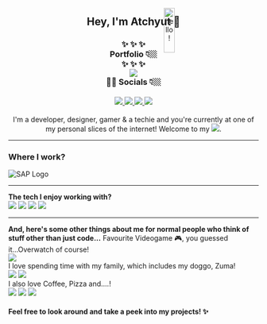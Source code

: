 <p align="center">
<a href="#"><img src="https://media.giphy.com/media/bcKmIWkUMCjVm/giphy.gif" width="15%" height="15%" style="position:absolute" alt="hello!" /></a>
</p>
<div align='center'>
  <h2> Hey, I'm Atchyut 👋 </h2>
</div>

<h3 align="center">
  ✨  ✨  ✨
  <br/>
  Portfolio 👇🏼
  <br/>
  ✨  ✨  ✨
  <br/>
  <a href="https://atchyut.dev" target="_blank"><img src="https://img.icons8.com/bubbles/200/000000/domain.png"/></a>
  <br/>
  🧛🏼  Socials 👇🏼
  <br/>
  <br/>
  <a href="https://www.linkedin.com/in/atchyutpulavarthi/" target="_blank">
  <img src="https://img.icons8.com/cute-clipart/64/000000/linkedin.png"/>
  </a>
  <a href="mailto:pulavarthi.preetham@gmail.com" target="_blank"> 
  <img src="https://img.icons8.com/cute-clipart/64/000000/gmail.png"/>
  </a>
  <a href="https://www.instagram.com/pulavarthi.preetham/" target="_blank">
  <img src="https://img.icons8.com/cute-clipart/64/000000/instagram-new.png"/>
  </a>
  <a href="https://twitter.com/AtchyutPreetham/" target="_blank">
  <img src="https://img.icons8.com/cute-clipart/64/000000/twitter.png"/>
  </a>
</h3>

<p align="center">
I'm a developer, designer, gamer & a techie and you're currently at one of my personal slices of the internet! Welcome to my <img src="https://img.icons8.com/windows/32/000000/github-squared.png"/>.
</p>

<hr/>
  <h3>Where I work?</h3>
<img src="https://img.icons8.com/color/64/000000/sap.png" alt="SAP Logo"/>
<hr/>
<p>  
  <strong>The tech I enjoy working with?</strong>
  <br/>
    <img src="https://img.icons8.com/dusk/64/000000/javascript.png"/>
    <img src="https://img.icons8.com/cute-clipart/64/000000/react-native.png"/>
    <img src="https://img.icons8.com/color/64/000000/nodejs.png"/>
    <img src="https://img.icons8.com/color/64/000000/amazon-web-services.png"/>
<hr/>  

<strong>And, here's some other things about me for normal people who think of stuff other than just code...</strong>
Favourite Videogame 🎮, you guessed it...Overwatch of course!
<br/>
<img src="https://img.icons8.com/dusk/64/000000/overwatch.png"/>
<br/>
I love spending time with my family, which includes my doggo, Zuma!
<br/>
<img src="https://img.icons8.com/dusk/64/000000/family.png"/>
<img src="https://img.icons8.com/cute-clipart/64/000000/dog.png"/>
<br/>
I also love Coffee, Pizza and....!
<br/>
<img src="https://img.icons8.com/officel/64/000000/coffee--v2.png"/>
<img src="https://img.icons8.com/cute-clipart/64/000000/pizza.png"/>
<img src="https://img.icons8.com/dusk/64/000000/netflix.png"/>
<p>

#### Feel free to look around and take a peek into my projects! ✨

